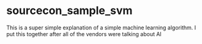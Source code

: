 # sourcecon_sample_svm
This is a super simple explanation of a simple machine learning algorithm. I put this together after all of the vendors were talking about AI

